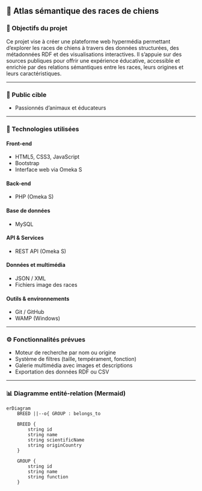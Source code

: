 ## 🐶 Atlas sémantique des races de chiens

### 🎯 Objectifs du projet

Ce projet vise à créer une plateforme web hypermédia permettant d’explorer les races de chiens à travers des données structurées, des métadonnées RDF et des visualisations interactives. Il s’appuie sur des sources publiques pour offrir une expérience éducative, accessible et enrichie par des relations sémantiques entre les races, leurs origines et leurs caractéristiques.

---

### 👥 Public cible
 
- Passionnés d’animaux et éducateurs

---

### 🧰 Technologies utilisées

#### Front-end
- HTML5, CSS3, JavaScript  
- Bootstrap  
- Interface web via Omeka S

#### Back-end
- PHP (Omeka S)  

#### Base de données
- MySQL

#### API & Services
- REST API (Omeka S)  

#### Données et multimédia
- JSON / XML   
- Fichiers image des races

#### Outils & environnements
- Git / GitHub  
- WAMP (Windows)

---

### ⚙️ Fonctionnalités prévues

- Moteur de recherche par nom ou origine  
- Système de filtres (taille, tempérament, fonction)  
- Galerie multimédia avec images et descriptions  
- Exportation des données RDF ou CSV  

---

### 📊 Diagramme entité-relation (Mermaid)

```mermaid
erDiagram
    BREED ||--o{ GROUP : belongs_to

    BREED {
        string id
        string name
        string scientificName
        string originCountry
    }

    GROUP {
        string id
        string name
        string function
    }
```

